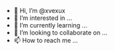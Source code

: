 - 👋 Hi, I’m @xvexux
- 👀 I’m interested in ...
- 🌱 I’m currently learning ...
- 💞️ I’m looking to collaborate on ...
- 📫 How to reach me ...

<!---
xvexux/xvexux is a ✨ special ✨ repository because its `README.md` (this file) appears on your GitHub profile.
You can click the Preview link to take a look at your changes.
--->
